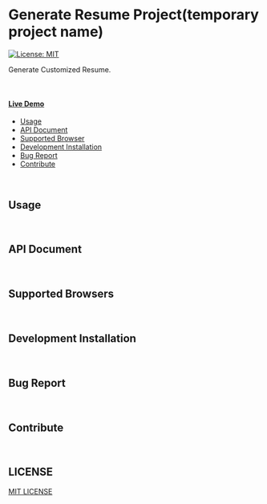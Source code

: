 <div align="center">
    <img src="" alt="" width="" height="">
</div>

# Generate Resume Project(temporary project name)
[![License: MIT](https://img.shields.io/badge/License-MIT-yellow.svg)](https://opensource.org/licenses/MIT)  

Generate Customized Resume.

</br>

#### [Live Demo](http://friendly-belief.surge.sh/)

* [Usage](#usage)
* [API Document](#api-document)
* [Supported Browser](#supported-browsers)
* [Development Installation](#development-installation)
* [Bug Report](#bug-report)
* [Contribute](#contribute)


</br>

## Usage

</br>

## API Document

</br>

## Supported Browsers

</br>

## Development Installation

</br>

## Bug Report

</br>


## Contribute

</br>

## LICENSE
[MIT LICENSE](https://github.com/JaeYeopHan/resume_prj/blob/master/LICENSE)
